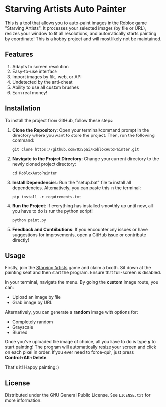 # Starving Artists Auto Painter

This is a tool that allows you to auto-paint images in the Roblox game "Starving Artists". It processes your selected images (by file or URL), resizes your window to fit all resolutions, and automatically starts painting by coordinate! This is a hobby project and will most likely not be maintained.

## Features

1) Adapts to screen resolution
2) Easy-to-use interface
3) Import images by file, web, or API
4) Undetected by the anti-cheat
5) Ability to use all custom brushes
6) Earn real money!

## Installation

To install the project from GitHub, follow these steps:

1. **Clone the Repository**: Open your terminal/command prompt in the directory where you want to store the project. Then, run the following command:

    ```
    git clone https://github.com/0xSpai/RobloxAutoPainter.git
    ```

2. **Navigate to the Project Directory**: Change your current directory to the newly cloned project directory:

    ```
    cd RobloxAutoPainter
    ```

3. **Install Dependencies**: Run the "setup.bat" file to install all dependencies. Alternatively, you can paste this in the terminal:

    ```
    pip install -r requirements.txt
    ```

4. **Run the Project**: If everything has installed smoothly up until now, all you have to do is run the python script!

    ```
    python paint.py
    ```

5. **Feedback and Contributions**: If you encounter any issues or have suggestions for improvements, open a GitHub issue or contribute directly!

## Usage

Firstly, join the [Starving Artists](https://www.roblox.com/games/8916037983/starving-artists-DONATION-GAME#!/about) game and claim a booth. Sit down at the painting seat and then start the program. Ensure that full-screen is disabled.

In your terminal, navigate the menu.
By going the **custom** image route, you can:
- Upload an image by file
- Grab image by URL

Alternatively, you can generate a **random** image with options for:
- Completely random
- Grayscale
- Blurred

Once you've uploaded the image of choice, all you have to do is type **y** to start painting! The program will automatically resize your screen and click on each pixel in order. If you ever need to force-quit, just press **Control+Alt+Delete**.

That's it! Happy painting :)

## License

Distributed under the GNU General Public License. See `LICENSE.txt` for more information.

